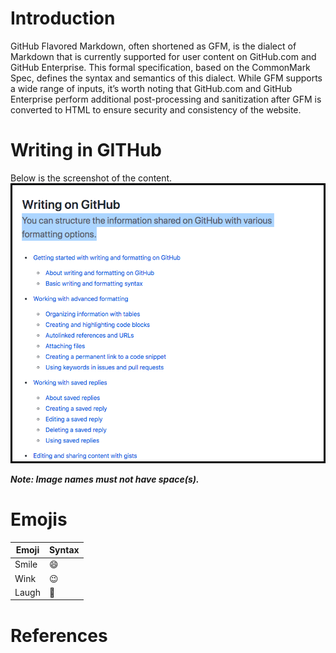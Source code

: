 # Introduction
GitHub Flavored Markdown, often shortened as GFM, is the dialect of Markdown that is currently supported for user content on GitHub.com and GitHub Enterprise.
This formal specification, based on the CommonMark Spec, defines the syntax and semantics of this dialect.
While GFM supports a wide range of inputs, it’s worth noting that GitHub.com and GitHub Enterprise perform additional post-processing and sanitization after GFM is converted to HTML to ensure security and consistency of the website. 

# Writing in GITHub
Below is the screenshot of the content. 
![Image](Writing_in_Git.png)

**_Note: Image names must not have space(s)._**

# Emojis
| Emoji | Syntax |
|-------|--------|
| Smile | :smile: |
| Wink | :wink: |
| Laugh | :rofl: |

# References
